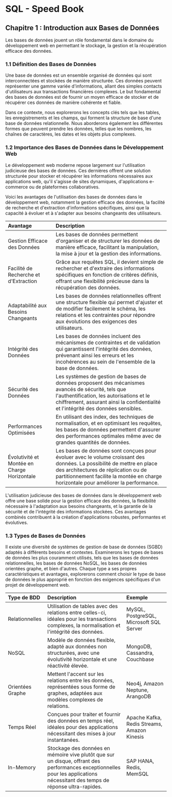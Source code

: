 # SQL - Speed Book


## Chapitre 1 : Introduction aux Bases de Données
Les bases de données jouent un rôle fondamental dans le domaine du développement web en permettant le stockage, la gestion et la récupération efficace des données.

### 1.1 Définition des Bases de Données
Une base de données est un ensemble organisé de données qui sont interconnectées et stockées de manière structurée. Ces données peuvent représenter une gamme variée d'informations, allant des simples contacts d'utilisateurs aux transactions financières complexes. Le but fondamental des bases de données est de fournir un moyen efficace de stocker et de récupérer ces données de manière cohérente et fiable.

Dans ce contexte, nous explorerons les concepts clés tels que les tables, les enregistrements et les champs, qui forment la structure de base d'une base de données relationnelle. Nous aborderons également les différentes formes que peuvent prendre les données, telles que les nombres, les chaînes de caractères, les dates et les objets plus complexes.

### 1.2 Importance des Bases de Données dans le Développement Web
Le développement web moderne repose largement sur l'utilisation judicieuse des bases de données. Ces dernières offrent une solution structurée pour stocker et récupérer les informations nécessaires aux applications web, qu'il s'agisse de sites dynamiques, d'applications e-commerce ou de plateformes collaboratives.

Voici les avantages de l'utilisation des bases de données dans le développement web, notamment la gestion efficace des données, la facilité de recherche et d'extraction d'informations spécifiques, ainsi que la capacité à évoluer et à s'adapter aux besoins changeants des utilisateurs.

| Avantage | Description |
| :--- | :--- |
| Gestion Efficace des Données | Les bases de données permettent d'organiser et de structurer les données de manière efficace, facilitant la manipulation, la mise à jour et la gestion des informations. |
| Facilité de Recherche et d'Extraction | Grâce aux requêtes SQL, il devient simple de rechercher et d'extraire des informations spécifiques en fonction de critères définis, offrant une flexibilité précieuse dans la récupération des données. |
| Adaptabilité aux Besoins Changeants | Les bases de données relationnelles offrent une structure flexible qui permet d'ajuster et de modifier facilement le schéma, les relations et les contraintes pour répondre aux évolutions des exigences des utilisateurs. |
| Intégrité des Données | Les bases de données incluent des mécanismes de contraintes et de validation qui garantissent l'intégrité des données, prévenant ainsi les erreurs et les incohérences au sein de l'ensemble de la base de données. |
| Sécurité des Données | Les systèmes de gestion de bases de données proposent des mécanismes avancés de sécurité, tels que l'authentification, les autorisations et le chiffrement, assurant ainsi la confidentialité et l'intégrité des données sensibles. |
| Performances Optimisées | En utilisant des index, des techniques de normalisation, et en optimisant les requêtes, les bases de données permettent d'assurer des performances optimales même avec de grandes quantités de données. |
| Évolutivité et Montée en Charge Horizontale | Les bases de données sont conçues pour évoluer avec le volume croissant des données. La possibilité de mettre en place des architectures de réplication ou de partitionnement facilite la montée en charge horizontale pour améliorer la performance. |

L'utilisation judicieuse des bases de données dans le développement web offre une base solide pour la gestion efficace des données, la flexibilité nécessaire à l'adaptation aux besoins changeants, et la garantie de la sécurité et de l'intégrité des informations stockées. Ces avantages combinés contribuent à la création d'applications robustes, performantes et évolutives.

### 1.3 Types de Bases de Données
Il existe une diversité de systèmes de gestion de base de données (SGBD) adaptés à différents besoins et contextes. Examinerons les types de bases de données les plus couramment utilisés, tels que les bases de données relationnelles, les bases de données NoSQL, les bases de données orientées graphe, et bien d'autres. Chaque type a ses propres caractéristiques et avantages, explorerons comment choisir le type de base de données le plus approprié en fonction des exigences spécifiques d'un projet de développement web.

| Type de BDD | Description | Exemple |
| :--- | :--- | :--- |
| Relationnelles | Utilisation de tables avec des relations entre celles-ci, idéales pour les transactions complexes, la normalisation et l'intégrité des données. | MySQL, PostgreSQL, Microsoft SQL Server |
| NoSQL | Modèle de données flexible, adapté aux données non structurées, avec une évolutivité horizontale et une réactivité élevée. | MongoDB, Cassandra, Couchbase |
| Orientées Graphe | Mettent l'accent sur les relations entre les données, représentées sous forme de graphes, adaptées aux modèles complexes de relations. | Neo4j, Amazon Neptune, ArangoDB |
| Temps Réel | Conçues pour traiter et fournir des données en temps réel, idéales pour des applications nécessitant des mises à jour instantanées. | Apache Kafka, Redis Streams, Amazon Kinesis |
| In-Memory | Stockage des données en mémoire vive plutôt que sur un disque, offrant des performances exceptionnelles pour les applications nécessitant des temps de réponse ultra-rapides. | SAP HANA, Redis, MemSQL |

